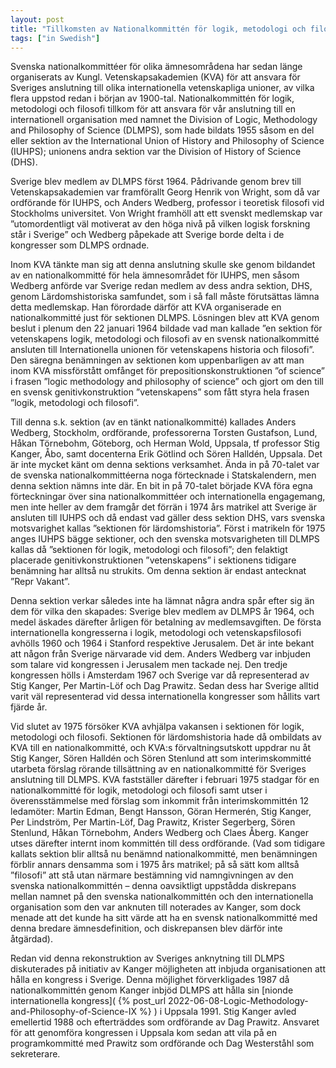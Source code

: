 ```yaml
---
layout: post
title: "Tillkomsten av Nationalkommittén för logik, metodologi och filosofi"
tags: ["in Swedish"]
---
```

Svenska nationalkommittéer för olika ämnesområdena har sedan länge organiserats
av Kungl. Vetenskapsakademien (KVA) för att ansvara för Sveriges anslutning till
olika internationella vetenskapliga unioner, av vilka flera uppstod redan i
början av 1900-tal. Nationalkommittén för logik, metodologi och filosofi tillkom
för att ansvara för vår anslutning till en internationell organisation med
namnet the Division of Logic, Methodology and Philosophy of Science (DLMPS), som
hade bildats 1955 såsom en del eller sektion av the International Union of
History and Philosophy of Science (IUHPS); unionens andra sektion var the
Division of History of Science (DHS).

Sverige blev medlem av DLMPS först 1964. Pådrivande genom brev till
Vetenskapsakademien var framförallt Georg Henrik von Wright, som då var
ordförande för IUHPS, och Anders Wedberg, professor i teoretisk filosofi vid
Stockholms universitet. Von Wright framhöll att ett svenskt medlemskap var
”utomordentligt väl motiverat av den höga nivå på vilken logisk forskning står i
Sverige” och Wedberg påpekade att Sverige borde delta i de kongresser som DLMPS
ordnade.

Inom KVA tänkte man sig att denna anslutning skulle ske genom bildandet av en
nationalkommitté för hela ämnesområdet för IUHPS, men såsom Wedberg anförde var
Sverige redan medlem av dess andra sektion, DHS, genom Lärdomshistoriska
samfundet, som i så fall måste förutsättas lämna detta medlemskap. Han förordade
därför att KVA organiserade en nationalkommitté just för sektionen DLMPS.
Lösningen blev att KVA genom beslut i plenum den 22 januari 1964 bildade vad man
kallade ”en sektion för vetenskapens logik, metodologi och filosofi av en svensk
nationalkommitté ansluten till Internationella unionen för vetenskapens historia
och filosofi”. Den säregna benämningen av sektionen kom uppenbarligen av att man
inom KVA missförstått omfånget för prepositionskonstruktionen ”of science” i
frasen ”logic methodology and philosophy of science” och gjort om den till en
svensk genitivkonstruktion ”vetenskapens” som fått styra hela frasen ”logik,
metodologi och filosofi”.

Till denna s.k. sektion (av en tänkt nationalkommitté) kallades Anders Wedberg,
Stockholm, ordförande, professorerna Torsten Gustafson, Lund, Håkan Törnebohm,
Göteborg, och Herman Wold, Uppsala, tf professor Stig Kanger, Åbo, samt
docenterna Erik Götlind och Sören Halldén, Uppsala. Det är inte mycket känt om
denna sektions verksamhet. Ända in på 70-talet var de svenska
nationalkommittéerna noga förtecknade i Statskalendern, men denna sektion nämns
inte där. En bit in på 70-talet började KVA föra egna förteckningar över sina
nationalkommittéer och internationella engagemang, men inte heller av dem
framgår det förrän i 1974 års matrikel att Sverige är ansluten till IUHPS och då
endast vad gäller dess sektion DHS, vars svenska motsvarighet kallas ”sektionen
för lärdomshistoria”. Först i matrikeln för 1975 anges IUHPS bägge sektioner,
och den svenska motsvarigheten till DLMPS kallas då ”sektionen för logik,
metodologi och filosofi”; den felaktigt placerade genitivkonstruktionen
”vetenskapens” i sektionens tidigare benämning har alltså nu strukits. Om denna
sektion är endast antecknat ”Repr Vakant”.

Denna sektion verkar således inte ha lämnat några andra spår efter sig än dem
för vilka den skapades: Sverige blev medlem av DLMPS år 1964, och medel äskades
därefter årligen för betalning av medlemsavgiften. De första internationella
kongresserna i logik, metodologi och vetenskapsfilosofi avhölls 1960 och 1964 i
Stanford respektive Jerusalem. Det är inte bekant att någon från Sverige
närvarade vid dem. Anders Wedberg var inbjuden som talare vid kongressen i
Jerusalem men tackade nej. Den tredje kongressen hölls i Amsterdam 1967 och
Sverige var då representerad av Stig Kanger, Per Martin-Löf och Dag Prawitz.
Sedan dess har Sverige alltid varit väl representerad vid dessa internationella
kongresser som hållits vart fjärde år.

Vid slutet av 1975 försöker KVA avhjälpa vakansen i sektionen för logik,
metodologi och filosofi. Sektionen för lärdomshistoria hade då ombildats av KVA
till en nationalkommitté, och KVA:s förvaltningsutskott uppdrar nu åt Stig
Kanger, Sören Halldén och Sören Stenlund att som interimskommitté utarbeta
förslag rörande tillsättning av en nationalkommitté för Sveriges anslutning till
DLMPS. KVA fastställer därefter i februari 1975 stadgar för en nationalkommitté
för logik, metodologi och filosofi samt utser i överensstämmelse med förslag som
inkommit från interimskommittén 12 ledamöter: Martin Edman, Bengt Hansson, Göran
Hermerén, Stig Kanger, Per Lindström, Per Martin-Löf, Dag Prawitz, Krister
Segerberg, Sören Stenlund, Håkan Törnebohm, Anders Wedberg och Claes Åberg.
Kanger utses därefter internt inom kommittén till dess ordförande. (Vad som
tidigare kallats sektion blir alltså nu benämnd nationalkommitté, men
benämningen förblir annars densamma som i 1975 års matrikel; på så sätt kom
alltså ”filosofi” att stå utan närmare bestämning vid namngivningen av den
svenska nationalkommittén – denna oavsiktligt uppstådda diskrepans mellan namnet
på den svenska nationalkommittén och den internationella organisation som den
var anknuten till noterades av Kanger, som dock menade att det kunde ha sitt
värde att ha en svensk nationalkommitté med denna bredare ämnesdefinition, och
diskrepansen blev därför inte åtgärdad).

Redan vid denna rekonstruktion av Sveriges anknytning till DLMPS diskuterades på
initiativ av Kanger möjligheten att inbjuda organisationen att hålla en kongress
i Sverige. Denna möjlighet förverkligades 1987 då nationalkommittén genom Kanger
inbjöd DLMPS att hålla sin
[nionde internationella kongress](
  {% post_url 2022-06-08-Logic-Methodology-and-Philosophy-of-Science-IX %}
)
i Uppsala 1991. Stig Kanger avled emellertid 1988 och efterträddes som
ordförande av Dag Prawitz. Ansvaret för att genomföra kongressen i Uppsala kom
sedan att vila på en programkommitté med Prawitz som ordförande och Dag
Westerståhl som sekreterare.
